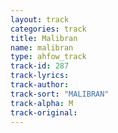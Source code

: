 ```yaml
---
layout: track
categories: track
title: Malibran
name: malibran
type: ahfow_track
track-id: 287
track-lyrics: 
track-author: 
track-sort: "MALIBRAN"
track-alpha: M
track-original: 
---
```


